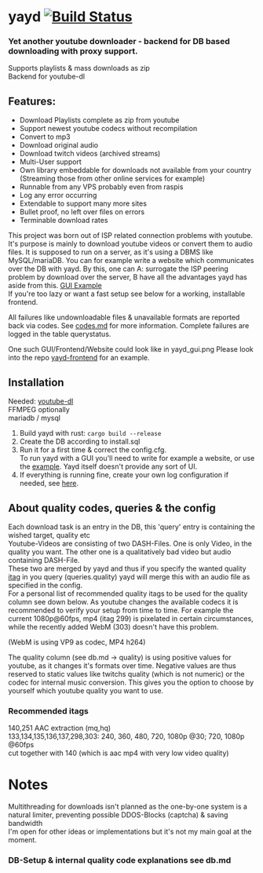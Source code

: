 # yayd [![Build Status](https://travis-ci.org/0xpr03/yayd.svg?branch=master)](https://travis-ci.org/0xpr03/yayd)
### Yet another youtube downloader - backend for DB based downloading with proxy support. 
Supports playlists & mass downloads as zip  
Backend for youtube-dl

## Features:  
* Download Playlists complete as zip from youtube
* Support newest youtube codecs without recompilation
* Convert to mp3
* Download original audio
* Download twitch videos (archived streams) 
* Multi-User support
* Own library embeddable for downloads not available from your country
  (Streaming those from other online services for example)
* Runnable from any VPS probably even from raspis
* Log any error occurring
* Extendable to support many more sites
* Bullet proof, no left over files on errors
* Terminable download rates
  
This project was born out of ISP related connection problems with youtube.
It's purpose is mainly to download youtube videos or convert them to audio files. 
It is supposed to run on a server, as it's using a DBMS like MySQL/mariaDB.
You can for example write a website which communicates over the DB with yayd.
By this, one can A: surrogate the ISP peering problem by download over the server, B have all the 
advantages yayd has aside from this. [GUI Example](yayd_gui.png)  
If you're too lazy or want a fast setup see below for a working, installable frontend.

All failures like undownloadable files & unavailable formats are reported back via codes. 
See [codes.md](codes.md) for more information. Complete failures are logged in the table querystatus.
  
One such GUI/Frontend/Website could look like in yayd_gui.png 
Please look into the repo [yayd-frontend](https://github.com/0xpr03/yayd-frontend) for an example.

## Installation
Needed: [youtube-dl](https://github.com/rg3/youtube-dl)  
FFMPEG optionally  
mariadb / mysql  
  
1. Build yayd with rust: `cargo build --release`  
2. Create the DB according to install.sql
3. Run it for a first time & correct the config.cfg.  
To run yayd with a GUI you'll need to write for example a website, or use the [example](https://github.com/0xpr03/yayd-frontend). Yayd itself doesn't provide any sort of UI.  
4. If everything is running fine, create your own log configuration if needed, see [here](https://github.com/sfackler/log4rs).
  
## About quality codes, queries & the config
Each download task is an entry in the DB, this 'query' entry is containing the wished target, quality etc  
Youtube-Videos are consisting of two DASH-Files. One is only Video, in the quality you want.
The other one is a qualitatively bad video but audio containing DASH-File.  
These two are merged by yayd and thus if you specify the wanted quality [itag](https://en.wikipedia.org/wiki/YouTube#Quality_and_formats) in you query (queries.quality) 
yayd will merge this with an audio file as specified in the config.  
For a personal list of recommended quality itags to be used for the quality column see down below.
As youtube changes the available codecs it is recommended to verify your setup from time to time.
For example the current 1080p@60fps, mp4 (itag 299) is pixelated in certain circumstances, while the recently added
WebM (303) doesn't have this problem.  
  
(WebM is using VP9 as codec, MP4 h264)

The quality column (see db.md -> quality) is using positive values for youtube, as it changes it's formats over time. Negative values are thus reserved to static values like twitchs quality (which is not numeric) or the codec for internal music conversion. This gives you the option to choose by yourself which
youtube quality you want to use.

### Recommended itags
140,251 AAC extraction (mq,hq)  
133,134,135,136,137,298,303: 240, 360, 480, 720, 1080p @30; 720, 1080p @60fps  
cut together with 140 (which is aac mp4 with very low video quality)  

# Notes
Multithreading for downloads isn't planned as the one-by-one system is a natural limiter, preventing possible DDOS-Blocks (captcha) & saving bandwidth  
I'm open for other ideas or implementations but it's not my main goal at the moment.

### DB-Setup & internal quality code explanations see db.md